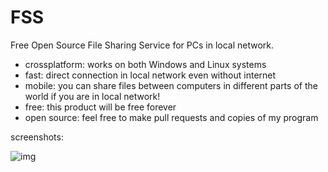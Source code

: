 # FSS
Free Open Source File Sharing Service for PCs in local network.

- crossplatform: works on both Windows and Linux systems
- fast: direct connection in local network even without internet
- mobile: you can share files between computers in different parts of the world if you are in local network!
- free: this product will be free forever
- open source: feel free to make pull requests and copies of my program

screenshots: 

![img](https://i.postimg.cc/26qdpw7q/screenshot-116.png)
